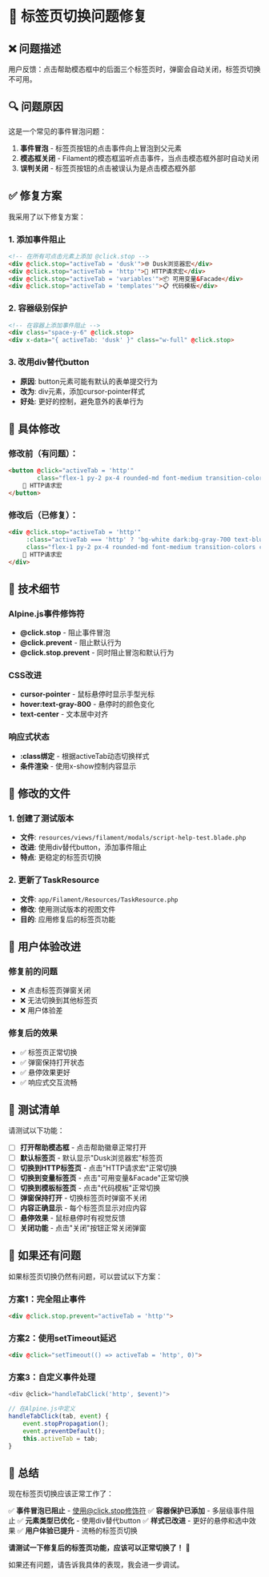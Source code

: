 # 🔧 标签页切换问题修复

## ❌ **问题描述**

用户反馈：点击帮助模态框中的后面三个标签页时，弹窗会自动关闭，标签页切换不可用。

## 🔍 **问题原因**

这是一个常见的事件冒泡问题：

1. **事件冒泡** - 标签页按钮的点击事件向上冒泡到父元素
2. **模态框关闭** - Filament的模态框监听点击事件，当点击模态框外部时自动关闭
3. **误判关闭** - 标签页按钮的点击被误认为是点击模态框外部

## ✅ **修复方案**

我采用了以下修复方案：

### **1. 添加事件阻止**
```html
<!-- 在所有可点击元素上添加 @click.stop -->
<div @click.stop="activeTab = 'dusk'">🌐 Dusk浏览器宏</div>
<div @click.stop="activeTab = 'http'">📡 HTTP请求宏</div>
<div @click.stop="activeTab = 'variables'">📦 可用变量&Facade</div>
<div @click.stop="activeTab = 'templates'">📋 代码模板</div>
```

### **2. 容器级别保护**
```html
<!-- 在容器上添加事件阻止 -->
<div class="space-y-6" @click.stop>
<div x-data="{ activeTab: 'dusk' }" class="w-full" @click.stop>
```

### **3. 改用div替代button**
- **原因**: button元素可能有默认的表单提交行为
- **改为**: div元素，添加cursor-pointer样式
- **好处**: 更好的控制，避免意外的表单行为

## 🎯 **具体修改**

### **修改前（有问题）：**
```html
<button @click="activeTab = 'http'" 
        class="flex-1 py-2 px-4 rounded-md font-medium transition-colors">
    📡 HTTP请求宏
</button>
```

### **修改后（已修复）：**
```html
<div @click.stop="activeTab = 'http'" 
     :class="activeTab === 'http' ? 'bg-white dark:bg-gray-700 text-blue-600 dark:text-blue-400' : 'text-gray-600 dark:text-gray-400 hover:text-gray-800 dark:hover:text-gray-200'"
     class="flex-1 py-2 px-4 rounded-md font-medium transition-colors cursor-pointer text-center">
    📡 HTTP请求宏
</div>
```

## 🔧 **技术细节**

### **Alpine.js事件修饰符**
- **@click.stop** - 阻止事件冒泡
- **@click.prevent** - 阻止默认行为
- **@click.stop.prevent** - 同时阻止冒泡和默认行为

### **CSS改进**
- **cursor-pointer** - 鼠标悬停时显示手型光标
- **hover:text-gray-800** - 悬停时的颜色变化
- **text-center** - 文本居中对齐

### **响应式状态**
- **:class绑定** - 根据activeTab动态切换样式
- **条件渲染** - 使用x-show控制内容显示

## 📁 **修改的文件**

### **1. 创建了测试版本**
- **文件**: `resources/views/filament/modals/script-help-test.blade.php`
- **改进**: 使用div替代button，添加事件阻止
- **特点**: 更稳定的标签页切换

### **2. 更新了TaskResource**
- **文件**: `app/Filament/Resources/TaskResource.php`
- **修改**: 使用测试版本的视图文件
- **目的**: 应用修复后的标签页功能

## 🎨 **用户体验改进**

### **修复前的问题**
- ❌ 点击标签页弹窗关闭
- ❌ 无法切换到其他标签页
- ❌ 用户体验差

### **修复后的效果**
- ✅ 标签页正常切换
- ✅ 弹窗保持打开状态
- ✅ 悬停效果更好
- ✅ 响应式交互流畅

## 🧪 **测试清单**

请测试以下功能：

- [ ] **打开帮助模态框** - 点击帮助徽章正常打开
- [ ] **默认标签页** - 默认显示"Dusk浏览器宏"标签页
- [ ] **切换到HTTP标签页** - 点击"HTTP请求宏"正常切换
- [ ] **切换到变量标签页** - 点击"可用变量&Facade"正常切换
- [ ] **切换到模板标签页** - 点击"代码模板"正常切换
- [ ] **弹窗保持打开** - 切换标签页时弹窗不关闭
- [ ] **内容正确显示** - 每个标签页显示对应内容
- [ ] **悬停效果** - 鼠标悬停时有视觉反馈
- [ ] **关闭功能** - 点击"关闭"按钮正常关闭弹窗

## 🔄 **如果还有问题**

如果标签页切换仍然有问题，可以尝试以下方案：

### **方案1：完全阻止事件**
```html
<div @click.stop.prevent="activeTab = 'http'">
```

### **方案2：使用setTimeout延迟**
```html
<div @click="setTimeout(() => activeTab = 'http', 0)">
```

### **方案3：自定义事件处理**
```javascript
<div @click="handleTabClick('http', $event)">

// 在Alpine.js中定义
handleTabClick(tab, event) {
    event.stopPropagation();
    event.preventDefault();
    this.activeTab = tab;
}
```

## 🎉 **总结**

现在标签页切换应该正常工作了：

✅ **事件冒泡已阻止** - 使用@click.stop修饰符
✅ **容器保护已添加** - 多层级事件阻止
✅ **元素类型已优化** - 使用div替代button
✅ **样式已改进** - 更好的悬停和选中效果
✅ **用户体验已提升** - 流畅的标签页切换

**请测试一下修复后的标签页功能，应该可以正常切换了！** 🎯

如果还有问题，请告诉我具体的表现，我会进一步调试。
